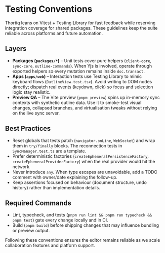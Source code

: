 # Testing Conventions

Thortiq leans on Vitest + Testing Library for fast feedback while reserving integration coverage for shared packages.
These guidelines keep the suite reliable across platforms and future automation.

## Layers
- **Packages (`packages/*`)** – Unit tests cover pure helpers (`client-core`, `sync-core`, `outline-commands`). When Yjs
  is involved, operate through exported helpers so every mutation remains inside `doc.transact`.
- **Apps (`apps/web`)** – Interaction tests use Testing Library to mimic keyboard flows (`OutlineView.test.tsx`). Avoid
  writing to DOM nodes directly; dispatch real events (keydown, click) so focus and selection logic stay realistic.
- **Preview QA** – The Vite preview (`pnpm preview`) spins up in-memory sync contexts with synthetic outline data. Use it
  to smoke-test visual changes, collapsed branches, and virtualisation tweaks without relying on the live sync server.

## Best Practices
- Reset globals that tests patch (`navigator.onLine`, `WebSocket`) and wrap them in `try/finally` blocks. The
  reconnection tests in `SyncManager.test.ts` are a template.
- Prefer deterministic factories (`createEphemeralPersistenceFactory`, `createEphemeralProviderFactory`) when the real
  provider would hit the network.
- Never introduce `any`. When type escapes are unavoidable, add a TODO comment with owner/date explaining the follow-up.
- Keep assertions focused on behaviour (document structure, undo history) rather than implementation details.

## Required Commands
- Lint, typecheck, and tests (`pnpm run lint && pnpm run typecheck && pnpm test`) gate every change locally and in CI.
- Build (`pnpm build`) before shipping changes that may influence bundling or preview output.

Following these conventions ensures the editor remains reliable as we scale collaboration features and platform support.
